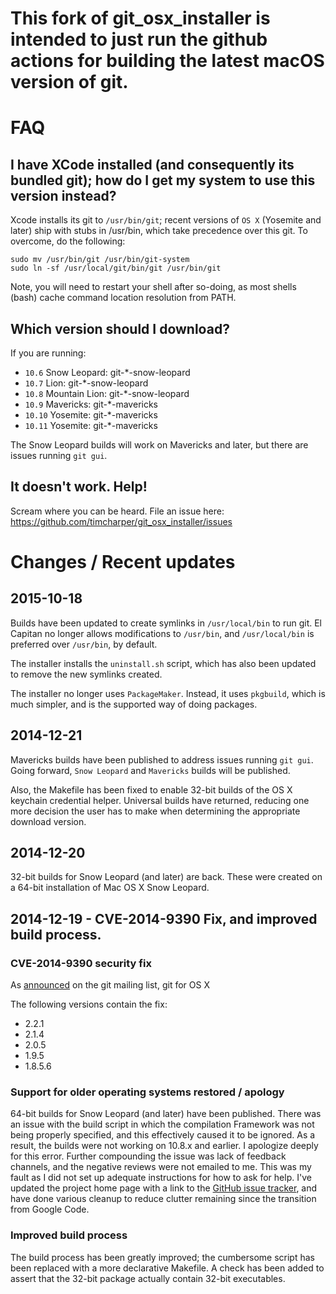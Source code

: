 # This fork of git_osx_installer is intended to just run the github actions for building the latest macOS version of git.

# FAQ

## I have XCode installed (and consequently its bundled git); how do I get my system to use this version instead?

Xcode installs its git to `/usr/bin/git`; recent versions of `OS X`
(Yosemite and later) ship with stubs in /usr/bin, which take
precedence over this git. To overcome, do the following:

    sudo mv /usr/bin/git /usr/bin/git-system
    sudo ln -sf /usr/local/git/bin/git /usr/bin/git

Note, you will need to restart your shell after so-doing, as most shells (bash) cache command location resolution from PATH.

## Which version should I download?

If you are running:

- `10.6` Snow Leopard: git-*-snow-leopard
- `10.7` Lion: git-*-snow-leopard
- `10.8` Mountain Lion: git-*-snow-leopard
- `10.9` Mavericks: git-*-mavericks
- `10.10` Yosemite: git-*-mavericks
- `10.11` Yosemite: git-*-mavericks

The Snow Leopard builds will work on Mavericks and later, but there are issues running `git gui`.

## It doesn't work. Help!

Scream where you can be heard. File an issue here: https://github.com/timcharper/git_osx_installer/issues

# Changes / Recent updates

## 2015-10-18

Builds have been updated to create symlinks in `/usr/local/bin` to run git. El Capitan no longer allows modifications to `/usr/bin`, and `/usr/local/bin` is preferred over `/usr/bin`, by default.

The installer installs the `uninstall.sh` script, which has also been updated to remove the new symlinks created.

The installer no longer uses `PackageMaker`. Instead, it uses `pkgbuild`, which is much simpler, and is the supported way of doing packages.

## 2014-12-21

Mavericks builds have been published to address issues running `git gui`. Going forward, `Snow Leopard` and `Mavericks` builds will be published.

Also, the Makefile has been fixed to enable 32-bit builds of the OS X keychain credential helper. Universal builds have returned, reducing one more decision the user has to make when determining the appropriate download version.

## 2014-12-20

32-bit builds for Snow Leopard (and later) are back. These were created on a 64-bit installation of Mac OS X Snow Leopard.

## 2014-12-19 - CVE-2014-9390 Fix, and improved build process.

### CVE-2014-9390 security fix

As [announced](http://article.gmane.org/gmane.linux.kernel/1853266) on the git mailing list, git for OS X 

The following versions contain the fix:

- 2.2.1
- 2.1.4
- 2.0.5
- 1.9.5
- 1.8.5.6

### Support for older operating systems restored / apology

64-bit builds for Snow Leopard (and later) have been published. There was an issue with the build script in which the compilation Framework was not being properly specified, and this effectively caused it to be ignored. As a result, the builds were not working on 10.8.x and earlier. I apologize deeply for this error. Further compounding the issue was lack of feedback channels, and the negative reviews were not emailed to me. This was my fault as I did not set up adequate instructions for how to ask for help. I've updated the project home page with a link to the [GitHub issue tracker](https://github.com/timcharper/git_osx_installer/issues), and have done various cleanup to reduce clutter remaining since the transition from Google Code.

### Improved build process

The build process has been greatly improved; the cumbersome script has been replaced with a more declarative Makefile. A check has been added to assert that the 32-bit package actually contain 32-bit executables.
